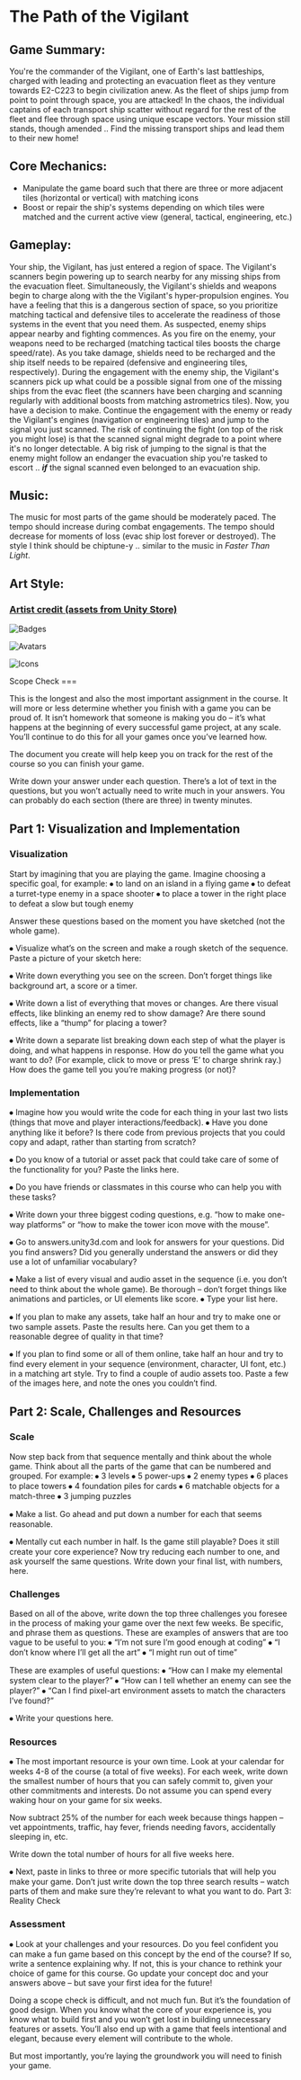 The Path of the Vigilant
===

## Game Summary:
You're the commander of the Vigilant, one of Earth's last battleships, charged with leading and protecting an evacuation fleet as they venture towards E2-C223 to begin civilization anew.  As the fleet of ships jump from point to point through space, you are attacked!  In the chaos, the individual captains of each transport ship scatter without regard for the rest of the fleet and flee through space using unique escape vectors.  Your mission still stands, though amended .. Find the missing transport ships and lead them to their new  home!

## Core Mechanics:
- Manipulate the game board such that there are three or more adjacent tiles (horizontal or vertical) with matching icons
- Boost or repair the ship's systems depending on which tiles were matched and the current active view (general, tactical, engineering, etc.)

## Gameplay:
Your ship, the Vigilant, has just entered a region of space.  The Vigilant's scanners begin powering up to search nearby for any missing ships from the evacuation fleet.  Simultaneously, the Vigilant's shields and weapons begin to charge along with the the Vigilant's hyper-propulsion engines.  You have a feeling that this is a dangerous section of space, so you prioritize matching tactical and defensive tiles to accelerate the readiness of those systems in the event that you need them.  As suspected, enemy ships appear nearby and fighting commences.  As you fire on the enemy, your weapons need to be recharged (matching tactical tiles boosts the charge speed/rate).  As you take damage, shields need to be recharged and the ship itself needs to be repaired (defensive and engineering tiles, respectively).  During the engagement with the enemy ship, the Vigilant's scanners pick up what could be a possible signal from one of the missing ships from the evac fleet (the scanners have been charging and scanning regularly with additional boosts from matching astrometrics tiles).  Now, you have a decision to make.  Continue the engagement with the enemy or ready the Vigilant's engines (navigation or engineering tiles) and jump to the signal you just scanned.  The risk of continuing the fight (on top of the risk you might lose) is that the scanned signal might degrade to a point where it's no longer detectable.  A big risk of jumping to the signal is that the enemy might follow an endanger the evacuation ship you're tasked to escort .. _**if**_ the signal scanned even belonged to an evacuation ship.

## Music:
The music for most parts of the game should be moderately paced.  The tempo should increase during combat engagements.  The tempo should decrease for moments of loss (evac ship lost forever or destroyed).  The style I think should be chiptune-y .. similar to the music in _Faster Than Light_.

## Art Style:
### [Artist credit (assets from Unity Store)](https://assetstore.unity.com/publishers/13229)

![Badges](./PotV_docimages/RexardSciFiBadges.png)

![Avatars](./PotV_docimages/RexardSciFiAvatars.png)

![Icons](./PotV_docimages/RexardSciFiIcons.png)

<div style="page-break-after: always;"></div>
Scope Check
===

This is the longest and also the most important assignment in the course. It will more or less determine whether you finish with a game you can be proud of. It isn’t homework that someone is making you do – it’s what happens at the beginning of every successful game project, at any scale. You’ll continue to do this for all your games once you’ve learned how.

The document you create will help keep you on track for the rest of the course so you can finish your game.

Write down your answer under each question. There’s a lot of text in the questions, but you won’t actually need to write much in your answers. You can probably do each section (there are three) in twenty minutes.


## Part 1: Visualization and Implementation

### Visualization

Start by imagining that you are playing the game. Imagine choosing a specific goal, for example:
⦁	to land on an island in a flying game
⦁	to defeat a turret-type enemy in a space shooter
⦁	to place a tower in the right place to defeat a slow but tough enemy

Answer these questions based on the moment you have sketched (not the whole game).

⦁	Visualize what’s on the screen and make a rough sketch of the sequence. Paste a picture of your sketch here:


⦁	Write down everything you see on the screen. Don’t forget things like background art, a score or a timer.


⦁	Write down a list of everything that moves or changes. Are there visual effects, like blinking an enemy red to show damage? Are there sound effects, like a “thump” for placing a tower?


⦁	Write down a separate list breaking down each step of what the player is doing, and what happens in response. How do you tell the game what you want to do? (For example, click to move or press ‘E’ to charge shrink ray.) How does the game tell you you’re making progress (or not)?

### Implementation

⦁	Imagine how you would write the code for each thing in your last two lists (things that move and player interactions/feedback).
⦁	Have you done anything like it before? Is there code from previous projects that you could copy and adapt, rather than starting from scratch?

⦁	Do you know of a tutorial or asset pack that could take care of some of the functionality for you? Paste the links here.

⦁	Do you have friends or classmates in this course who can help you with these tasks?


⦁	Write down your three biggest coding questions, e.g. “how to make one-way platforms” or “how to make the tower icon move with the mouse”.


⦁	Go to answers.unity3d.com and look for answers for your questions. Did you find answers? Did you generally understand the answers or did they use a lot of unfamiliar vocabulary?


⦁	Make a list of every visual and audio asset in the sequence (i.e. you don’t need to think about the whole game). Be thorough – don’t forget things like animations and particles, or UI elements like score.
⦁	Type your list here.

⦁	If you plan to make any assets, take half an hour and try to make one or two sample assets. Paste the results here. Can you get them to a reasonable degree of quality in that time?

⦁	If you plan to find some or all of them online, take half an hour and try to find every element in your sequence (environment, character, UI font, etc.) in a matching art style. Try to find a couple of audio assets too. Paste a few of the images here, and note the ones you couldn’t find.

## Part 2: Scale, Challenges and Resources

### Scale

Now step back from that sequence mentally and think about the whole game. Think about all the parts of the game that can be numbered and grouped. For example:
⦁	3 levels
⦁	5 power-ups
⦁	2 enemy types
⦁	6 places to place towers	⦁	4 foundation piles for cards
⦁	6 matchable objects for a match-three
⦁	3 jumping puzzles

⦁	Make a list. Go ahead and put down a number for each that seems reasonable.

⦁	Mentally cut each number in half. Is the game still playable? Does it still create your core experience? Now try reducing each number to one, and ask yourself the same questions.
Write down your final list, with numbers, here.

### Challenges

Based on all of the above, write down the top three challenges you foresee in the process of making your game over the next few weeks. Be specific, and phrase them as questions. These are examples of answers that are too vague to be useful to you:
⦁	“I’m not sure I’m good enough at coding”
⦁	“I don’t know where I’ll get all the art”
⦁	“I might run out of time”

These are examples of useful questions:
⦁	“How can I make my elemental system clear to the player?”
⦁	“How can I tell whether an enemy can see the player?”
⦁	“Can I find pixel-art environment assets to match the characters I’ve found?”

⦁	Write your questions here.

### Resources

⦁	The most important resource is your own time. Look at your calendar for weeks 4-8 of the course (a total of five weeks). For each week, write down the smallest number of hours that you can safely commit to, given your other commitments and interests. Do not assume you can spend every waking hour on your game for six weeks.

Now subtract 25% of the number for each week because things happen – vet appointments, traffic, hay fever, friends needing favors, accidentally sleeping in, etc.

Write down the total number of hours for all five weeks here.


⦁	Next, paste in links to three or more specific tutorials that will help you make your game. Don’t just write down the top three search results – watch parts of them and make sure they’re relevant to what you want to do.
Part 3: Reality Check

### Assessment

⦁	Look at your challenges and your resources. Do you feel confident you can make a fun game based on this concept by the end of the course? If so, write a sentence explaining why. If not, this is your chance to rethink your choice of game for this course. Go update your concept doc and your answers above – but save your first idea for the future!



Doing a scope check is difficult, and not much fun. But it’s the foundation of good design. When you know what the core of your experience is, you know what to build first and you won’t get lost in building unnecessary features or assets. You’ll also end up with a game that feels intentional and elegant, because every element will contribute to the whole.

But most importantly, you’re laying the groundwork you will need to finish your game.


